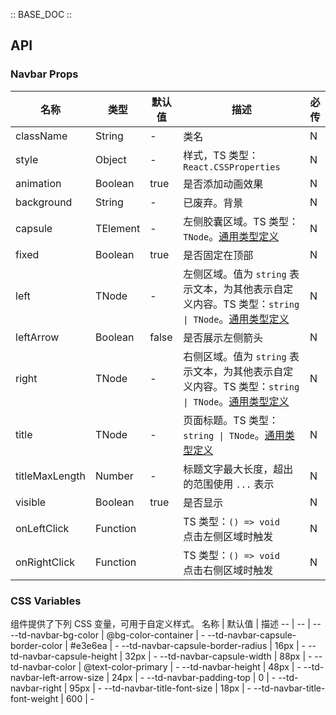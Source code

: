 :: BASE_DOC ::

## API
### Navbar Props

名称 | 类型 | 默认值 | 描述 | 必传
-- | -- | -- | -- | --
className | String | - | 类名 | N
style | Object | - | 样式，TS 类型：`React.CSSProperties` | N
animation | Boolean | true | 是否添加动画效果 | N
background | String | - | 已废弃。背景 | N
capsule | TElement | - | 左侧胶囊区域。TS 类型：`TNode`。[通用类型定义](https://github.com/Tencent/tdesign-mobile-react/blob/develop/src/common.ts) | N
fixed | Boolean | true | 是否固定在顶部 | N
left | TNode | - | 左侧区域。值为 `string` 表示文本，为其他表示自定义内容。TS 类型：`string \| TNode`。[通用类型定义](https://github.com/Tencent/tdesign-mobile-react/blob/develop/src/common.ts) | N
leftArrow | Boolean | false | 是否展示左侧箭头 | N
right | TNode | - | 右侧区域。值为 `string` 表示文本，为其他表示自定义内容。TS 类型：`string \| TNode`。[通用类型定义](https://github.com/Tencent/tdesign-mobile-react/blob/develop/src/common.ts) | N
title | TNode | - | 页面标题。TS 类型：`string \| TNode`。[通用类型定义](https://github.com/Tencent/tdesign-mobile-react/blob/develop/src/common.ts) | N
titleMaxLength | Number | - | 标题文字最大长度，超出的范围使用 `...` 表示 | N
visible | Boolean | true | 是否显示 | N
onLeftClick | Function |  | TS 类型：`() => void`<br/>点击左侧区域时触发 | N
onRightClick | Function |  | TS 类型：`() => void`<br/>点击右侧区域时触发 | N

### CSS Variables

组件提供了下列 CSS 变量，可用于自定义样式。
名称 | 默认值 | 描述 
-- | -- | --
--td-navbar-bg-color | @bg-color-container | - 
--td-navbar-capsule-border-color | #e3e6ea | - 
--td-navbar-capsule-border-radius | 16px | - 
--td-navbar-capsule-height | 32px | - 
--td-navbar-capsule-width | 88px | - 
--td-navbar-color | @text-color-primary | - 
--td-navbar-height | 48px | - 
--td-navbar-left-arrow-size | 24px | - 
--td-navbar-padding-top | 0 | - 
--td-navbar-right | 95px | - 
--td-navbar-title-font-size | 18px | - 
--td-navbar-title-font-weight | 600 | - 
